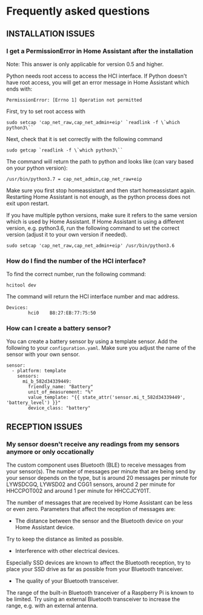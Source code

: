 # Frequently asked questions

## INSTALLATION ISSUES


### I get a PermissionError in Home Assistant after the installation

Note: This answer is only applicable for version 0.5 and higher.

Python needs root access to access the HCI interface. If Python doesn't have root access, you will get an error message in Home Assistant which ends with:

```
PermissionError: [Errno 1] Operation not permitted
```


First, try to set root access with 

```
sudo setcap 'cap_net_raw,cap_net_admin+eip' `readlink -f \`which python3\``
```

Next, check that it is set correctly with the following command

```
sudo getcap `readlink -f \`which python3\``
```

The command will return the path to python and looks like (can vary based on your python version):

```
/usr/bin/python3.7 = cap_net_admin,cap_net_raw+eip
```

Make sure you first stop homeassistant and then start homeassistant again. Restarting Home Assistant is not enough, as the python process does not exit upon restart.

If you have multiple python versions, make sure it refers to the same version which is used by Home Assistant. If Home Assistant is using a different version, e.g. python3.6, run the following command to set the correct version (adjust it to your own version if needed).

```
sudo setcap 'cap_net_raw,cap_net_admin+eip' /usr/bin/python3.6
```

### How do I find the number of the HCI interface?
To find the correct number, run the following command:

```
hcitool dev
```

The command will return the HCI interface number and mac address.

```
Devices:
        hci0    B8:27:EB:77:75:50
```

### How can I create a battery sensor?
You can create a battery sensor by using a template sensor. Add the following to your `configuration.yaml`. Make sure you adjust the name of the sensor with your own sensor.

```
sensor:
  - platform: template
    sensors:
      mi_b_582d34339449:
        friendly_name: "Battery"
        unit_of_measurement: "%"
        value_template: "{{ state_attr('sensor.mi_t_582d34339449', 'battery_level') }}"
        device_class: "battery"
```

## RECEPTION ISSUES

### My sensor doesn't receive any readings from my sensors anymore or only occationally
The custom component uses Bluetooth (BLE) to receive messages from your sensor(s). The number of messages per minute that are being send by your sensor depends on the type, but is around 20 messages per minute for LYWSDCGQ, LYWSD02 and CGG1 sensors, around 2 per minute for HHCCPOT002 and around 1 per minute for HHCCJCY01T. 

The number of messages that are received by Home Assistant can be less or even zero. Parameters that affect the reception of messages are:
- The distance between the sensor and the Bluetooth device on your Home Assistant device.

Try to keep the distance as limited as possible.

- Interference with other electrical devices. 

Especially SSD devices are known to affect the Bluetooth reception, try to place your SSD drive as far as possible from your Bluetooth tranceiver. 

- The quality of your Bluetooth transceiver. 

The range of the built-in Bluetooth tranceiver of a Raspberry Pi is known to be limited. Try using an external Bluetooth transceiver to increase the range, e.g. with an external antenna.

